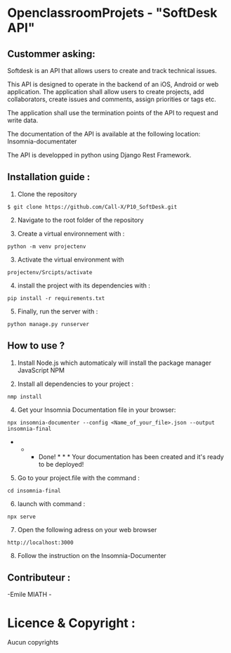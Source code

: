 
# OpenclassroomProjets - "SoftDesk API"


## Custommer asking:

Softdesk is an API that allows users to create and track technical issues.

This API is designed to operate in the backend of an iOS, Android or web application. The application shall allow users to create projects, add collaborators, create issues and comments, assign priorities or tags etc.

The application shall use the termination points of the API to request and write data.

The documentation of the API is available at the following location: Insomnia-documentater

The API is developped in python using Django Rest Framework.


## Installation guide :
1. Clone the repository 
```
$ git clone https://github.com/Call-X/P10_SoftDesk.git
```
2. Navigate to the root folder of the repository

3. Create a virtual environnement with :
``` 
python -m venv projectenv
```
3. Activate the virtual environment with
``` 
projectenv/Srcipts/activate
``` 
4. install the project with its dependencies with :
``` 
pip install -r requirements.txt
``` 
5. Finally, run the server with :
``` 
python manage.py runserver
``` 

## How to use ?

1. Install Node.js which automaticaly will install the package manager JavaScript NPM

2. Install all dependencies to your project :
```
nmp install
```

4. Get your Insomnia Documentation file in your browser:
```
npx insomnia-documenter --config <Name_of_your_file>.json --output insomnia-final
```
 * * * Done! * * *
Your documentation has been created and it's ready to be deployed!

5. Go to your project.file with the command :
```
cd insomnia-final
```

6. launch with command : 
```
npx serve
``` 

7. Open the following adress on your web browser
```
http://localhost:3000
```
8. Follow the instruction on the Insomnia-Documenter


## Contributeur :

-Emile MIATH -

# Licence & Copyright :

Aucun copyrights



